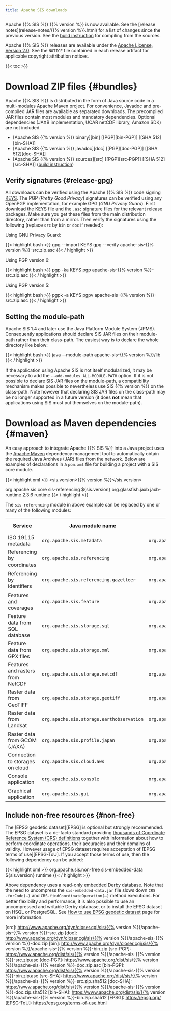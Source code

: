 ```yaml
---
title: Apache SIS downloads
---
```


Apache {{% SIS %}} {{% version %}} is now available.
See the [release notes](release-notes/{{% version %}}.html) for a list of changes since the previous version.
See the [build instruction](build.html) for compiling from the sources.

Apache {{% SIS %}} releases are available under the [Apache License, Version 2.0][license].
See the `NOTICE` file contained in each release artifact for applicable copyright attribution notices.

{{< toc >}}


# Download ZIP files    {#bundles}

Apache {{% SIS %}} is distributed in the form of Java source code in a multi-modules Apache Maven project.
For convenience, Javadoc and pre-compiled JAR files are available as separated downloads.
The precompiled JAR files contain most modules and mandatory dependencies.
Optional dependencies (JAXB implementation, UCAR netCDF library, Amazon SDK) are not included.

* [Apache SIS {{% version %}} binary][bin]  \[[PGP][bin-PGP]\] \[[SHA 512][bin-SHA]\]
* [Apache SIS {{% version %}} javadoc][doc] \[[PGP][doc-PGP]\] \[[SHA 512][doc-SHA]\]
* [Apache SIS {{% version %}} sources][src] \[[PGP][src-PGP]\] \[[SHA 512][src-SHA]\] ([build instruction](build.html))


## Verify signatures    {#release-gpg}

All downloads can be verified using the Apache {{% SIS %}} code signing [KEYS][keys].
The PGP (_Pretty Good Privacy_) signatures can be verified using any OpenPGP implementation, for example GPG (_GNU Privacy Guard_).
First download the [KEYS][keys] file and the `.asc` signature files for the relevant release packages.
Make sure you get these files from the main distribution directory, rather than from a mirror.
Then verify the signatures using the following (replace `src` by `bin` or `doc` if needed):

Using GNU Privacy Guard:

{{< highlight bash >}}
gpg --import KEYS
gpg --verify apache-sis-{{% version %}}-src.zip.asc
{{< / highlight >}}

Using PGP version 6:

{{< highlight bash >}}
pgp -ka KEYS
pgp apache-sis-{{% version %}}-src.zip.asc
{{< / highlight >}}

Using PGP version 5:

{{< highlight bash >}}
pgpk -a KEYS
pgpv apache-sis-{{% version %}}-src.zip.asc
{{< / highlight >}}


## Setting the module-path

Apache SIS 1.4 and later use the Java Platform Module System (JPMS).
Consequently applications should declare SIS JAR files on their module-path rather than their class-path.
The easiest way is to declare the whole directory like below:

{{< highlight bash >}}
java --module-path apache-sis-{{% version %}}/lib
{{< / highlight >}}

If the application using Apache SIS is not itself modularized,
it may be necessary to add the `--add-modules ALL-MODULE-PATH` option.
If it is not possible to declare SIS JAR files on the module-path,
a compatibility mechanism makes possible to nevertheless use SIS {{% version %}} on the class-path.
Note however that declaring SIS JAR files on the class-path may be no longer supported in a future version
(it does **not** mean that applications using SIS must put themselves on the module-path).


# Download as Maven dependencies    {#maven}

An easy approach to integrate Apache {{% SIS %}} into a Java project uses the [Apache Maven][maven]
dependency management tool to automatically obtain the required Java Archives (JAR) files from the network.
Below are examples of declarations in a `pom.xml` file for building a project with a SIS core module.

{{< highlight xml >}}
<properties>
  <sis.version>{{% version %}}</sis.version>
</properties>

<dependencies>
  <dependency>
    <groupId>org.apache.sis.core</groupId>
    <artifactId>sis-referencing</artifactId>
    <version>${sis.version}</version>
  </dependency>

  <!-- The following dependency can be omitted if XML support is not desired. -->
  <dependency>
    <groupId>org.glassfish.jaxb</groupId>
    <artifactId>jaxb-runtime</artifactId>
    <version>2.3.6</version>
    <scope>runtime</scope>
  </dependency>
</dependencies>
{{< / highlight >}}

The `sis-referencing` module in above example can be replaced by one or many of the following modules:

<table>
  <tr><th>Service</th>                          <th>Java module name</th>                                     <th>Maven group</th>                             <th>Maven artifact</th></tr>
  <tr><td>ISO 19115 metadata</td>               <td><code>org.apache.sis.metadata</code></td>                 <td><code>org.apache.sis.core</code></td>        <td><code>sis-metadata</code></td></tr>
  <tr><td>Referencing by coordinates</td>       <td><code>org.apache.sis.referencing</code></td>              <td><code>org.apache.sis.core</code></td>        <td><code>sis-referencing</code></td></tr>
  <tr><td>Referencing by identifiers</td>       <td><code>org.apache.sis.referencing.gazetteer</code></td>    <td><code>org.apache.sis.core</code></td>        <td><code>sis-referencing-by-identifiers</code></td></tr>
  <tr><td>Features and coverages</td>           <td><code>org.apache.sis.feature</code></td>                  <td><code>org.apache.sis.core</code></td>        <td><code>sis-feature</code></td></tr>
  <tr><td>Feature data from SQL database</td>   <td><code>org.apache.sis.storage.sql</code></td>              <td><code>org.apache.sis.storage</code></td>     <td><code>sis-sqlstore</code></td></tr>
  <tr><td>Feature data from GPX files</td>      <td><code>org.apache.sis.storage.xml</code></td>              <td><code>org.apache.sis.storage</code></td>     <td><code>sis-xmlstore</code></td></tr>
  <tr><td>Features and rasters from NetCDF</td> <td><code>org.apache.sis.storage.netcdf</code></td>           <td><code>org.apache.sis.storage</code></td>     <td><code>sis-netcdf</code></td></tr>
  <tr><td>Raster data from GeoTIFF</td>         <td><code>org.apache.sis.storage.geotiff</code></td>          <td><code>org.apache.sis.storage</code></td>     <td><code>sis-geotiff</code></td></tr>
  <tr><td>Raster data from Landsat</td>         <td><code>org.apache.sis.storage.earthobservation</code></td> <td><code>org.apache.sis.storage</code></td>     <td><code>sis-earth-observation</code></td></tr>
  <tr><td>Raster data from GCOM (JAXA)</td>     <td><code>org.apache.sis.profile.japan</code></td>            <td><code>org.apache.sis.profile</code></td>     <td><code>sis-japan-profile</code></td></tr>
  <tr><td>Connection to storages on cloud</td>  <td><code>org.apache.sis.cloud.aws</code></td>                <td><code>org.apache.sis.cloud</code></td>       <td><code>sis-cloud-aws</code></td></tr>
  <tr><td>Console application</td>              <td><code>org.apache.sis.console</code></td>                  <td><code>org.apache.sis.application</code></td> <td><code>sis-console</code></td></tr>
  <tr><td>Graphical application</td>            <td><code>org.apache.sis.gui</code></td>                      <td><code>org.apache.sis.application</code></td> <td><code>sis-javafx</code></td></tr>
</table>


## Include non-free resources    {#non-free}

The [EPSG geodetic dataset][EPSG] is optional but strongly recommended.
The EPSG dataset is a de-facto standard providing
[thousands of Coordinate Reference System (CRS) definitions](tables/CoordinateReferenceSystems.html)
together with information about how to perform coordinate operations, their accuracies and their domains of validity.
However usage of EPSG dataset requires acceptation of [EPSG terms of use][EPSG-ToU].
If you accept those terms of use, then the following dependency can be added:

{{< highlight xml >}}
<dependencies>
  <dependency>
    <groupId>org.apache.sis.non-free</groupId>
    <artifactId>sis-embedded-data</artifactId>
    <version>${sis.version}</version>
    <scope>runtime</scope>
  </dependency>
</dependencies>
{{< / highlight >}}

Above dependency uses a read-only embedded Derby database.
Note that the need to uncompress the `sis-embedded-data.jar` file
slows down `CRS​.forCode(…)` and `CRS​.findCoordinateOperation(…)` method executions.
For better flexibility and performance, it is also possible to use an uncompressed
and writable Derby database, or to install the EPSG dataset on HSQL or PostgreSQL.
See [How to use EPSG geodetic dataset](epsg.html) page for more information.

[maven]:    http://maven.apache.org/
[keys]:     https://www.apache.org/dist/sis/KEYS
[license]:  http://www.apache.org/licenses/LICENSE-2.0
[src]:      http://www.apache.org/dyn/closer.cgi/sis/{{% version %}}/apache-sis-{{% version %}}-src.zip
[doc]:      http://www.apache.org/dyn/closer.cgi/sis/{{% version %}}/apache-sis-{{% version %}}-doc.zip
[bin]:      http://www.apache.org/dyn/closer.cgi/sis/{{% version %}}/apache-sis-{{% version %}}-bin.zip
[src-PGP]:  https://www.apache.org/dist/sis/{{% version %}}/apache-sis-{{% version %}}-src.zip.asc
[doc-PGP]:  https://www.apache.org/dist/sis/{{% version %}}/apache-sis-{{% version %}}-doc.zip.asc
[bin-PGP]:  https://www.apache.org/dist/sis/{{% version %}}/apache-sis-{{% version %}}-bin.zip.asc
[src-SHA]:  https://www.apache.org/dist/sis/{{% version %}}/apache-sis-{{% version %}}-src.zip.sha512
[doc-SHA]:  https://www.apache.org/dist/sis/{{% version %}}/apache-sis-{{% version %}}-doc.zip.sha512
[bin-SHA]:  https://www.apache.org/dist/sis/{{% version %}}/apache-sis-{{% version %}}-bin.zip.sha512
[EPSG]:     https://epsg.org/
[EPSG-ToU]: https://epsg.org/terms-of-use.html
